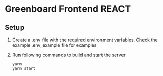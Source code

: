 # Greenboard Frontend REACT

## Setup
1. Create a .env file with the required environment variables.
Check the example .env_example file for examples

2. Run following commands to build and start the server

    ```
    yarn
    yarn start
    ```
